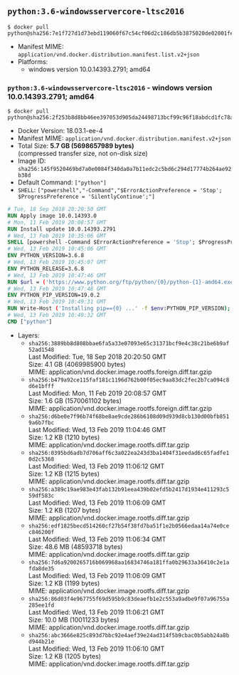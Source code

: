 ## `python:3.6-windowsservercore-ltsc2016`

```console
$ docker pull python@sha256:7e1f727d1d73ebd119060f67c54cf06d2c186db5b3875020de02001fe5f966a8
```

-	Manifest MIME: `application/vnd.docker.distribution.manifest.list.v2+json`
-	Platforms:
	-	windows version 10.0.14393.2791; amd64

### `python:3.6-windowsservercore-ltsc2016` - windows version 10.0.14393.2791; amd64

```console
$ docker pull python@sha256:2f253b8d8bb46ee397053d905da24498713bcf99c96f18abdcd1fc78aae9481a
```

-	Docker Version: 18.03.1-ee-4
-	Manifest MIME: `application/vnd.docker.distribution.manifest.v2+json`
-	Total Size: **5.7 GB (5698657989 bytes)**  
	(compressed transfer size, not on-disk size)
-	Image ID: `sha256:145f9520469bd7a0e0084f340da0a7b11edc2c5bd6c294d17774b264ae92b38d`
-	Default Command: `["python"]`
-	`SHELL`: `["powershell","-Command","$ErrorActionPreference = 'Stop'; $ProgressPreference = 'SilentlyContinue';"]`

```dockerfile
# Tue, 18 Sep 2018 20:20:50 GMT
RUN Apply image 10.0.14393.0
# Mon, 11 Feb 2019 20:08:57 GMT
RUN Install update 10.0.14393.2791
# Wed, 13 Feb 2019 10:35:06 GMT
SHELL [powershell -Command $ErrorActionPreference = 'Stop'; $ProgressPreference = 'SilentlyContinue';]
# Wed, 13 Feb 2019 10:45:06 GMT
ENV PYTHON_VERSION=3.6.8
# Wed, 13 Feb 2019 10:45:07 GMT
ENV PYTHON_RELEASE=3.6.8
# Wed, 13 Feb 2019 10:47:46 GMT
RUN $url = ('https://www.python.org/ftp/python/{0}/python-{1}-amd64.exe' -f $env:PYTHON_RELEASE, $env:PYTHON_VERSION); 	Write-Host ('Downloading {0} ...' -f $url); 	[Net.ServicePointManager]::SecurityProtocol = [Net.SecurityProtocolType]::Tls12; 	Invoke-WebRequest -Uri $url -OutFile 'python.exe'; 		Write-Host 'Installing ...'; 	Start-Process python.exe -Wait 		-ArgumentList @( 			'/quiet', 			'InstallAllUsers=1', 			'TargetDir=C:\Python', 			'PrependPath=1', 			'Shortcuts=0', 			'Include_doc=0', 			'Include_pip=0', 			'Include_test=0' 		); 		$env:PATH = [Environment]::GetEnvironmentVariable('PATH', [EnvironmentVariableTarget]::Machine); 		Write-Host 'Verifying install ...'; 	Write-Host '  python --version'; python --version; 		Write-Host 'Removing ...'; 	Remove-Item python.exe -Force; 		Write-Host 'Complete.';
# Wed, 13 Feb 2019 10:47:48 GMT
ENV PYTHON_PIP_VERSION=19.0.2
# Wed, 13 Feb 2019 10:49:31 GMT
RUN Write-Host ('Installing pip=={0} ...' -f $env:PYTHON_PIP_VERSION); 	[Net.ServicePointManager]::SecurityProtocol = [Net.SecurityProtocolType]::Tls12; 	Invoke-WebRequest -Uri 'https://bootstrap.pypa.io/get-pip.py' -OutFile 'get-pip.py'; 	python get-pip.py 		--disable-pip-version-check 		--no-cache-dir 		('pip=={0}' -f $env:PYTHON_PIP_VERSION) 	; 	Remove-Item get-pip.py -Force; 		Write-Host 'Verifying pip install ...'; 	pip --version; 		Write-Host 'Complete.';
# Wed, 13 Feb 2019 10:49:32 GMT
CMD ["python"]
```

-	Layers:
	-	`sha256:3889bb8d808bbae6fa5a33e07093e65c31371bcf9e4c38c21be6b9af52ad1548`  
		Last Modified: Tue, 18 Sep 2018 20:20:50 GMT  
		Size: 4.1 GB (4069985900 bytes)  
		MIME: application/vnd.docker.image.rootfs.foreign.diff.tar.gzip
	-	`sha256:b479a92ce115faf181c1196d762b00f05ec9aa83dc2fec2b7ca094c8d6e1bfff`  
		Last Modified: Mon, 11 Feb 2019 20:08:57 GMT  
		Size: 1.6 GB (1570061102 bytes)  
		MIME: application/vnd.docker.image.rootfs.foreign.diff.tar.gzip
	-	`sha256:d6be0e7f96b74f68be8ae9cde286b6108d09d939d8cb130d00bfb8519a6b7fbc`  
		Last Modified: Wed, 13 Feb 2019 11:04:46 GMT  
		Size: 1.2 KB (1210 bytes)  
		MIME: application/vnd.docker.image.rootfs.diff.tar.gzip
	-	`sha256:0395bd6adb7d706aff6c3a022ea243d3ba1404f31eedad6c65fadfe10d2c5368`  
		Last Modified: Wed, 13 Feb 2019 11:06:12 GMT  
		Size: 1.2 KB (1215 bytes)  
		MIME: application/vnd.docker.image.rootfs.diff.tar.gzip
	-	`sha256:a389c19ae983e43fab132b91eea439b02efd5b2417d1934e411293c559df583c`  
		Last Modified: Wed, 13 Feb 2019 11:06:09 GMT  
		Size: 1.2 KB (1207 bytes)  
		MIME: application/vnd.docker.image.rootfs.diff.tar.gzip
	-	`sha256:edf1825becd514260cf27b54f38fd7ba51f1e2b0566edaa14a74e0cec846200f`  
		Last Modified: Wed, 13 Feb 2019 11:06:34 GMT  
		Size: 48.6 MB (48593718 bytes)  
		MIME: application/vnd.docker.image.rootfs.diff.tar.gzip
	-	`sha256:7d6a9200265716b069968aa16834746a181ffa0b29633a36410c2e1afda8de35`  
		Last Modified: Wed, 13 Feb 2019 11:06:09 GMT  
		Size: 1.2 KB (1199 bytes)  
		MIME: application/vnd.docker.image.rootfs.diff.tar.gzip
	-	`sha256:86d03f4e967755f69d595b9c83deaefb1e2c553a9adbe9f07a96755a285ee1fd`  
		Last Modified: Wed, 13 Feb 2019 11:06:21 GMT  
		Size: 10.0 MB (10011233 bytes)  
		MIME: application/vnd.docker.image.rootfs.diff.tar.gzip
	-	`sha256:abc3666e825c893d7bbc92e4aef39e24ad314f5b9cbac0b5abb24a8bd944b21e`  
		Last Modified: Wed, 13 Feb 2019 11:06:10 GMT  
		Size: 1.2 KB (1205 bytes)  
		MIME: application/vnd.docker.image.rootfs.diff.tar.gzip

